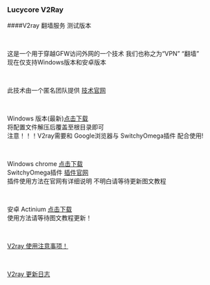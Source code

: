 ### Lucycore V2Ray

####V2ray 翻墙服务 测试版本

<br>

这是一个用于穿越GFW访问外网的一个技术
我们也称之为“VPN” “翻墙”
<br>
现在仅支持Windows版本和安卓版本

<br>

此技术由一个匿名团队提供
[技术官网](https://www.v2ray.com)

<br>

Windows 版本(最新)[点击下载](http://60.205.221.103/v2ray/v2ray.zip)
<br>
将配置文件解压后覆盖至根目录即可
<br>
注意！！！V2ray需要和 Google浏览器与 SwitchyOmega插件 配合使用!

<br>

Windows chrome [点击下载](http://60.205.221.103/v2ray/ChromeStandalone_66.0.3359.139_Setup.exe)
<br>
SwitchyOmega插件 [插件官网](https://www.switchyomega.com)
<br>
插件使用方法在官网有详细说明 不明白请等待更新图文教程

<br>

安卓 Actinium [点击下载](http://60.205.221.103/v2ray/Actinium.apk)
<br>
使用方法请等待图文教程更新！

<br>

[V2ray 使用注意事项！](Prompt.md)

<br>

[V2ray 更新日志](UpdateLog.md)
